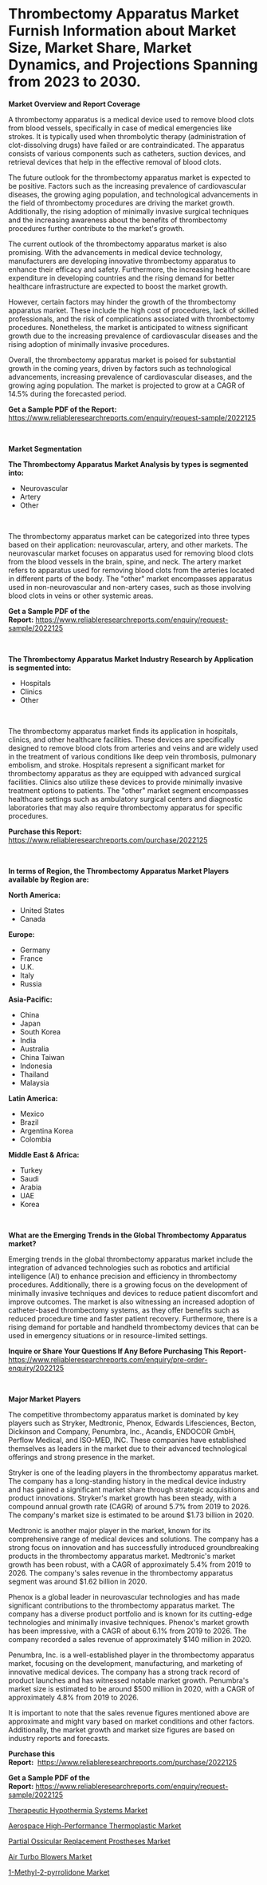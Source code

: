 <p><h1>Thrombectomy Apparatus Market Furnish Information about Market Size, Market Share, Market Dynamics, and Projections Spanning from 2023 to 2030.</h1></p><p><strong>Market Overview and Report Coverage</strong></p>
<p><p>A thrombectomy apparatus is a medical device used to remove blood clots from blood vessels, specifically in case of medical emergencies like strokes. It is typically used when thrombolytic therapy (administration of clot-dissolving drugs) have failed or are contraindicated. The apparatus consists of various components such as catheters, suction devices, and retrieval devices that help in the effective removal of blood clots.</p><p>The future outlook for the thrombectomy apparatus market is expected to be positive. Factors such as the increasing prevalence of cardiovascular diseases, the growing aging population, and technological advancements in the field of thrombectomy procedures are driving the market growth. Additionally, the rising adoption of minimally invasive surgical techniques and the increasing awareness about the benefits of thrombectomy procedures further contribute to the market's growth.</p><p>The current outlook of the thrombectomy apparatus market is also promising. With the advancements in medical device technology, manufacturers are developing innovative thrombectomy apparatus to enhance their efficacy and safety. Furthermore, the increasing healthcare expenditure in developing countries and the rising demand for better healthcare infrastructure are expected to boost the market growth.</p><p>However, certain factors may hinder the growth of the thrombectomy apparatus market. These include the high cost of procedures, lack of skilled professionals, and the risk of complications associated with thrombectomy procedures. Nonetheless, the market is anticipated to witness significant growth due to the increasing prevalence of cardiovascular diseases and the rising adoption of minimally invasive procedures.</p><p>Overall, the thrombectomy apparatus market is poised for substantial growth in the coming years, driven by factors such as technological advancements, increasing prevalence of cardiovascular diseases, and the growing aging population. The market is projected to grow at a CAGR of 14.5% during the forecasted period.</p></p>
<p><strong>Get a Sample PDF of the Report:</strong> <a href="https://www.reliableresearchreports.com/enquiry/request-sample/2022125">https://www.reliableresearchreports.com/enquiry/request-sample/2022125</a></p>
<p>&nbsp;</p>
<p><strong>Market Segmentation</strong></p>
<p><strong>The Thrombectomy Apparatus Market Analysis by types is segmented into:</strong></p>
<p><ul><li>Neurovascular</li><li>Artery</li><li>Other</li></ul></p>
<p>&nbsp;</p>
<p><p>The thrombectomy apparatus market can be categorized into three types based on their application: neurovascular, artery, and other markets. The neurovascular market focuses on apparatus used for removing blood clots from the blood vessels in the brain, spine, and neck. The artery market refers to apparatus used for removing blood clots from the arteries located in different parts of the body. The "other" market encompasses apparatus used in non-neurovascular and non-artery cases, such as those involving blood clots in veins or other systemic areas.</p></p>
<p><strong>Get a Sample PDF of the Report:</strong>&nbsp;<a href="https://www.reliableresearchreports.com/enquiry/request-sample/2022125">https://www.reliableresearchreports.com/enquiry/request-sample/2022125</a></p>
<p>&nbsp;</p>
<p><strong>The Thrombectomy Apparatus Market Industry Research by Application is segmented into:</strong></p>
<p><ul><li>Hospitals</li><li>Clinics</li><li>Other</li></ul></p>
<p>&nbsp;</p>
<p><p>The thrombectomy apparatus market finds its application in hospitals, clinics, and other healthcare facilities. These devices are specifically designed to remove blood clots from arteries and veins and are widely used in the treatment of various conditions like deep vein thrombosis, pulmonary embolism, and stroke. Hospitals represent a significant market for thrombectomy apparatus as they are equipped with advanced surgical facilities. Clinics also utilize these devices to provide minimally invasive treatment options to patients. The "other" market segment encompasses healthcare settings such as ambulatory surgical centers and diagnostic laboratories that may also require thrombectomy apparatus for specific procedures.</p></p>
<p><strong>Purchase this Report:</strong>&nbsp; <a href="https://www.reliableresearchreports.com/purchase/2022125">https://www.reliableresearchreports.com/purchase/2022125</a></p>
<p>&nbsp;</p>
<p><strong>In terms of Region, the Thrombectomy Apparatus Market Players available by Region are:</strong></p>
<p>
    <p> <strong> North America: </strong>
        <ul>
            <li>United States</li>
            <li>Canada</li>
        </ul>
        </p> 
    <p> <strong> Europe: </strong>
        <ul>
            <li>Germany</li>
            <li>France</li>
            <li>U.K.</li>
            <li>Italy</li>
            <li>Russia</li>
        </ul>
        </p> 
    <p> <strong> Asia-Pacific: </strong>
        <ul>
            <li>China</li>
            <li>Japan</li>
            <li>South Korea</li>
            <li>India</li>
            <li>Australia</li>
            <li>China Taiwan</li>
            <li>Indonesia</li>
            <li>Thailand</li>
            <li>Malaysia</li>
        </ul>
        </p> 
    <p> <strong> Latin America: </strong>
        <ul>
            <li>Mexico</li>
            <li>Brazil</li>
            <li>Argentina Korea</li>
            <li>Colombia</li>
        </ul>
        </p> 
    <p> <strong> Middle East & Africa: </strong>
        <ul>
            <li>Turkey</li>
            <li>Saudi</li>
            <li>Arabia</li>
            <li>UAE</li>
            <li>Korea</li>
        </ul>
    </p>
    </p>
<p>&nbsp;</p>
<p><strong>What are the Emerging Trends in the Global Thrombectomy Apparatus market?</strong></p>
<p><p>Emerging trends in the global thrombectomy apparatus market include the integration of advanced technologies such as robotics and artificial intelligence (AI) to enhance precision and efficiency in thrombectomy procedures. Additionally, there is a growing focus on the development of minimally invasive techniques and devices to reduce patient discomfort and improve outcomes. The market is also witnessing an increased adoption of catheter-based thrombectomy systems, as they offer benefits such as reduced procedure time and faster patient recovery. Furthermore, there is a rising demand for portable and handheld thrombectomy devices that can be used in emergency situations or in resource-limited settings.</p></p>
<p><strong>Inquire or Share Your Questions If Any Before Purchasing This Report</strong>- <a href="https://www.reliableresearchreports.com/enquiry/pre-order-enquiry/2022125">https://www.reliableresearchreports.com/enquiry/pre-order-enquiry/2022125</a></p>
<p>&nbsp;</p>
<p><strong>Major Market Players</strong></p>
<p><p>The competitive thrombectomy apparatus market is dominated by key players such as Stryker, Medtronic, Phenox, Edwards Lifesciences, Becton, Dickinson and Company, Penumbra, Inc., Acandis, ENDOCOR GmbH, Perflow Medical, and ISO-MED, INC. These companies have established themselves as leaders in the market due to their advanced technological offerings and strong presence in the market.</p><p>Stryker is one of the leading players in the thrombectomy apparatus market. The company has a long-standing history in the medical device industry and has gained a significant market share through strategic acquisitions and product innovations. Stryker's market growth has been steady, with a compound annual growth rate (CAGR) of around 5.7% from 2019 to 2026. The company's market size is estimated to be around $1.73 billion in 2020.</p><p>Medtronic is another major player in the market, known for its comprehensive range of medical devices and solutions. The company has a strong focus on innovation and has successfully introduced groundbreaking products in the thrombectomy apparatus market. Medtronic's market growth has been robust, with a CAGR of approximately 5.4% from 2019 to 2026. The company's sales revenue in the thrombectomy apparatus segment was around $1.62 billion in 2020.</p><p>Phenox is a global leader in neurovascular technologies and has made significant contributions to the thrombectomy apparatus market. The company has a diverse product portfolio and is known for its cutting-edge technologies and minimally invasive techniques. Phenox's market growth has been impressive, with a CAGR of about 6.1% from 2019 to 2026. The company recorded a sales revenue of approximately $140 million in 2020.</p><p>Penumbra, Inc. is a well-established player in the thrombectomy apparatus market, focusing on the development, manufacturing, and marketing of innovative medical devices. The company has a strong track record of product launches and has witnessed notable market growth. Penumbra's market size is estimated to be around $500 million in 2020, with a CAGR of approximately 4.8% from 2019 to 2026.</p><p>It is important to note that the sales revenue figures mentioned above are approximate and might vary based on market conditions and other factors. Additionally, the market growth and market size figures are based on industry reports and forecasts.</p></p>
<p><strong>Purchase this Report:</strong>&nbsp;&nbsp;<a href="https://www.reliableresearchreports.com/purchase/2022125">https://www.reliableresearchreports.com/purchase/2022125</a></p>
<p></p>
<p><strong>Get a Sample PDF of the Report:</strong>&nbsp;<a href="https://www.reliableresearchreports.com/enquiry/request-sample/2022125">https://www.reliableresearchreports.com/enquiry/request-sample/2022125</a></p>
<p><p><a href="https://github.com/RoccoManning/Market-Research-Report-List-2/blob/main/therapeutic-hypothermia-systems-market.md">Therapeutic Hypothermia Systems Market</a></p><p><a href="https://medium.com/@adityalohrp23/aerospace-high-performance-thermoplastic-market-focuses-on-market-share-size-and-projected-467daea067c6">Aerospace High-Performance Thermoplastic Market</a></p><p><a href="https://github.com/RichRobinson5/Market-Research-Report-List-2/blob/main/partial-ossicular-replacement-prostheses-market.md">Partial Ossicular Replacement Prostheses Market</a></p><p><a href="https://medium.com/@kellielakin_97357/air-turbo-blowers-market-size-reveals-the-best-marketing-channels-in-global-industry-93b9ae64a93d">Air Turbo Blowers Market</a></p><p><a href="https://medium.com/@mahimohanrp23/1-methyl-2-pyrrolidone-market-comprehensive-assessment-by-type-application-and-geography-2bc4837831b3">1-Methyl-2-pyrrolidone Market</a></p></p>